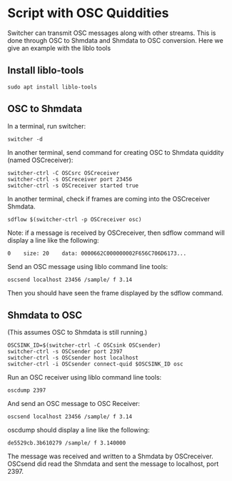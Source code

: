 Script with OSC Quiddities
=======

Switcher can transmit OSC messages along with other streams. This is done through OSC to Shmdata and Shmdata to OSC conversion. Here we give an example with the liblo tools

## Install liblo-tools

```
sudo apt install liblo-tools
```

## OSC to Shmdata

In a terminal, run switcher:
```
switcher -d
```

In another terminal, send command for creating OSC to Shmdata quiddity (named OSCreceiver):
```
switcher-ctrl -C OSCsrc OSCreceiver
switcher-ctrl -s OSCreceiver port 23456
switcher-ctrl -s OSCreceiver started true
```

In another terminal, check if frames are coming into the OSCreceiver Shmdata.
```
sdflow $(switcher-ctrl -p OSCreceiver osc)
```
Note: if a message is received by OSCreceiver, then sdflow command will display a line like the following:
```
0    size: 20    data: 0000662C000000002F656C706D6173...
```

Send an OSC message using liblo command line tools:
```
oscsend localhost 23456 /sample/ f 3.14
```
Then you should have seen the frame displayed by the sdflow command.

## Shmdata to OSC

(This assumes OSC to Shmdata is still running.)

```
OSCSINK_ID=$(switcher-ctrl -C OSCsink OSCsender)
switcher-ctrl -s OSCsender port 2397
switcher-ctrl -s OSCsender host localhost
switcher-ctrl -i OSCsender connect-quid $OSCSINK_ID osc
```

Run an OSC receiver using liblo command line tools:
```
oscdump 2397
```

And send an OSC message to OSC Receiver:
```
oscsend localhost 23456 /sample/ f 3.14
```

oscdump should display a line like the following:
```
de5529cb.3b610279 /sample/ f 3.140000

```

The message was received and written to a Shmdata by OSCreceiver. OSCsend did read the Shmdata and sent the message to localhost, port 2397.
